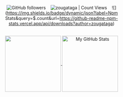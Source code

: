 <div align="center">
  
<img alt="GitHub followers" src="https://img.shields.io/github/followers/zougataga?style=social"> &nbsp;&nbsp; <img alt="zougataga | Count Views" src="https://enemo786q3svfle.m.pipedream.net" />  &nbsp;&nbsp;  ![](https://img.shields.io/badge/dynamic/json?label=Npm Stats&query=$.count&url=https://github-readme-npm-stats.vercel.app/api/downloads?author=zougataga)

  <br>
  <a href="https://github.com/zougataga">
    <img align="center" src="https://camo.githubusercontent.com/e6523a0977782a7642688345923546279d6e84615dc84af456041ecb4bd88ba3/68747470733a2f2f6769746875622d726561646d652d73746174732e76657263656c2e6170702f6170692f746f702d6c616e67732f3f757365726e616d653d7a6f75676174616761266c61796f75743d636f6d70616374266c616e67735f636f756e743d38267468656d653d6461726b" height="180px" data-canonical-src="https://github-readme-stats.vercel.app/api/top-langs/?username=zougataga&amp;layout=compact&amp;langs_count=8&amp;theme=dark" style="max-width: 100%;">
  </a>
  <a href="https://github.com/zougataga">
    <img align="center" src="https://camo.githubusercontent.com/9491d83dd2f01711a6db1a935a6d9249994416687fa7408987aa063d37bcd57f/68747470733a2f2f6769746875622d726561646d652d73746174732e76657263656c2e6170702f6170693f757365726e616d653d7a6f7567617461676126636f756e745f707269766174653d747275652673686f775f69636f6e733d74727565267468656d653d6461726b" alt="My GitHub Stats" height="180px" data-canonical-src="https://github-readme-stats.vercel.app/api?username=zougataga&amp;count_private=true&amp;show_icons=true&amp;theme=dark" style="max-width: 100%;">
  </a>
    


</div>
